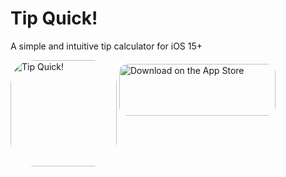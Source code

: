#  Tip Quick! 

A simple and intuitive tip calculator for iOS 15+ 

<a href="https://apps.apple.com/us/app/tip-quick/id1626926148?itscg=30200&amp;itsct=apps_box_appicon" style="width: 170px; height: 170px; border-radius: 22%; overflow: hidden; display: inline-block; vertical-align: middle;"><img src="https://is1-ssl.mzstatic.com/image/thumb/Purple112/v4/98/09/97/980997ae-39e8-a306-daf0-91e059ad21f0/AppIcon-1x_U007emarketing-0-6-0-85-220.png/540x540bb.jpg&h=f380d4eced143a16b33751f529ce1191" alt="Tip Quick!" style="width: 170px; height: 170px; border-radius: 22%; overflow: hidden; display: inline-block; vertical-align: middle;"></a> 
<a href="https://apps.apple.com/us/app/tip-quick/id1626926148?itsct=apps_box_badge&amp;itscg=30200" style="display: inline-block; overflow: hidden; border-radius: 13px; width: 250px; height: 83px;"><img src="https://tools.applemediaservices.com/api/badges/download-on-the-app-store/black/en-us?size=250x83&amp;releaseDate=1654041600&h=0bff6c911a60af197c8d0827ed549df3" alt="Download on the App Store" style="border-radius: 13px; width: 250px; height: 83px;"></a>

